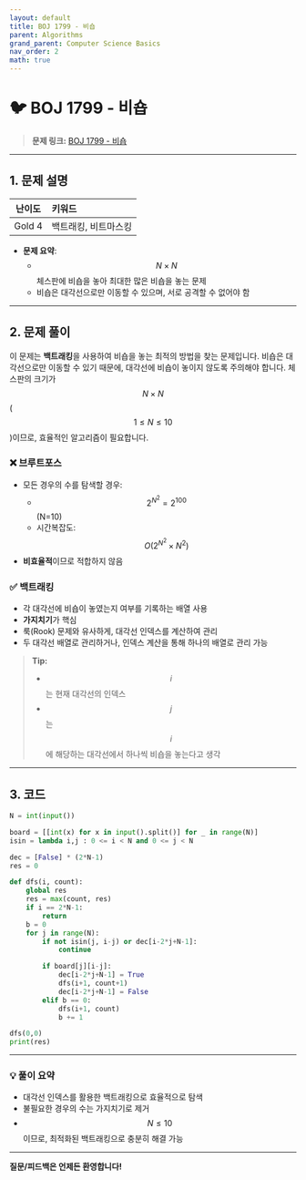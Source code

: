 ```yaml
---
layout: default
title: BOJ 1799 - 비숍
parent: Algorithms
grand_parent: Computer Science Basics
nav_order: 2
math: true
---
```


# 🐦 BOJ 1799 - 비숍

> **문제 링크:** [BOJ 1799 - 비숍](https://www.acmicpc.net/problem/1799)

---

## 1. 문제 설명

| 난이도 | 키워드         |
|:------:|:--------------|
| Gold 4 | 백트래킹, 비트마스킹 |

- **문제 요약**: 
  - $$N \times N$$ 체스판에 비숍을 놓아 최대한 많은 비숍을 놓는 문제
  - 비숍은 대각선으로만 이동할 수 있으며, 서로 공격할 수 없어야 함

---

## 2. 문제 풀이

이 문제는 **백트래킹**을 사용하여 비숍을 놓는 최적의 방법을 찾는 문제입니다. 비숍은 대각선으로만 이동할 수 있기 때문에, 대각선에 비숍이 놓이지 않도록 주의해야 합니다. 체스판의 크기가 $$N \times N$$ ($$1 \leq N \leq 10$$)이므로, 효율적인 알고리즘이 필요합니다.

### ❌ 브루트포스

- 모든 경우의 수를 탐색할 경우:
  - $$2^{N^2} = 2^{100}$$ (N=10)
  - 시간복잡도: $$O(2^{N^2} \times N^2)$$
- **비효율적**이므로 적합하지 않음

### ✅ 백트래킹

- 각 대각선에 비숍이 놓였는지 여부를 기록하는 배열 사용
- **가지치기**가 핵심
- 룩(Rook) 문제와 유사하게, 대각선 인덱스를 계산하여 관리
- 두 대각선 배열로 관리하거나, 인덱스 계산을 통해 하나의 배열로 관리 가능

> **Tip:**
> - $$i$$는 현재 대각선의 인덱스
> - $$j$$는 $$i$$에 해당하는 대각선에서 하나씩 비숍을 놓는다고 생각

---

## 3. 코드

```python
N = int(input())

board = [[int(x) for x in input().split()] for _ in range(N)]
isin = lambda i,j : 0 <= i < N and 0 <= j < N

dec = [False] * (2*N-1)
res = 0

def dfs(i, count):
    global res
    res = max(count, res)
    if i == 2*N-1:
        return
    b = 0
    for j in range(N):
        if not isin(j, i-j) or dec[i-2*j+N-1]: 
            continue

        if board[j][i-j]:
            dec[i-2*j+N-1] = True
            dfs(i+1, count+1)
            dec[i-2*j+N-1] = False
        elif b == 0:
            dfs(i+1, count)
            b += 1

dfs(0,0)
print(res)
```

---

### 💡 풀이 요약

- 대각선 인덱스를 활용한 백트래킹으로 효율적으로 탐색
- 불필요한 경우의 수는 가지치기로 제거
- $$N \leq 10$$이므로, 최적화된 백트래킹으로 충분히 해결 가능

---

**질문/피드백은 언제든 환영합니다!**